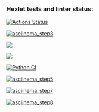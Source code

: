 ### Hexlet tests and linter status:
[![Actions Status](https://github.com/Dddarknight/python-project-lvl2/workflows/hexlet-check/badge.svg)](https://github.com/Dddarknight/python-project-lvl2/actions)

[![asciinema_step3](https://asciinema.org/a/qS9WE7aDjxpUcSKhyjFfAupZO.svg)](https://asciinema.org/a/qS9WE7aDjxpUcSKhyjFfAupZO)

<a href="https://codeclimate.com/github/Dddarknight/python-project-lvl2/maintainability"><img src="https://api.codeclimate.com/v1/badges/f28009ac853edfa39fe8/maintainability" /></a>

<a href="https://codeclimate.com/github/Dddarknight/python-project-lvl2/test_coverage"><img src="https://api.codeclimate.com/v1/badges/f28009ac853edfa39fe8/test_coverage" /></a>

[![Python CI](https://github.com/Dddarknight/python-project-lvl2/actions/workflows/pyci.yml/badge.svg)](https://github.com/Dddarknight/python-project-lvl2/actions)

[![asciinema_step5](https://asciinema.org/a/uDMhhPOkAeU8FJ3DfclsJB4Uh.svg)](https://asciinema.org/a/uDMhhPOkAeU8FJ3DfclsJB4Uh)

[![asciinema_step7](https://asciinema.org/a/9UOYdo38pVChW3xI1QQ9OjIxJ.svg)](https://asciinema.org/a/9UOYdo38pVChW3xI1QQ9OjIxJ)

[![asciinema_step8](https://asciinema.org/a/vr8Wx711q9q5gaQss6bSJ30wj.svg)](https://asciinema.org/a/vr8Wx711q9q5gaQss6bSJ30wj)
